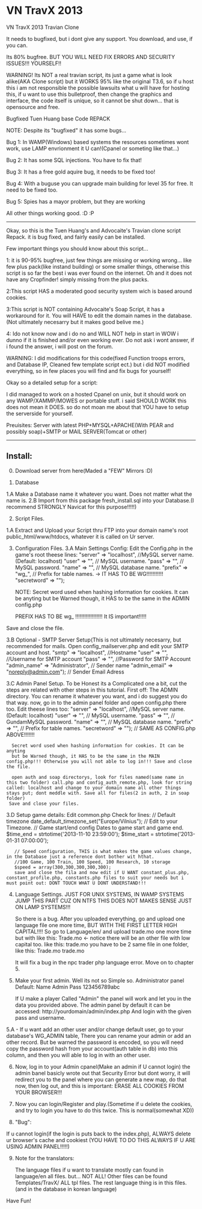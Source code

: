 VN TravX 2013
==========

VN TravX 2013 Travian Clone

It needs to bugfixed, but i dont give any support. You download, and use, if you can. 

Its 80% bugfree. BUT YOU WILL NEED FIX ERRORS AND SECURITY ISSUES!!! YOURSELF!!

WARNING! Its NOT a real travian script, its just a game what is look alike(AKA Clone script) but it WORKS 95% like the original T3.6, so if u host this i am not responsible the possible lawsuits what u will have for hosting this, if u want to use this bulletproof, then change the graphics and interface, the code itself is unique, so it cannot be shut down... that is opensource and free.



Bugfixed Tuen Huang base Code REPACK

NOTE: Despite its "bugfixed" it has some bugs... 

Bug 1: In WAMP(Windows) based systems the resources sometimes wont work, use LAMP envrionment it U can!(Cpanel or someting like that...)

Bug 2: It has some SQL injections. You have to fix that!

Bug 3: It has a free gold aquire bug, it needs to be fixed too!

Bug 4: With a buguse you can upgrade main building for level 35 for free. It need to be fixed too.

Bug 5: Spies has a mayor problem, but they are working

All other things working good. :D :P

----------------------------------

Okay, so this is the Tuen Huang's and Advocaite's Travian clone script Repack.
it is bug fixed, and fairly easily can be installed.

Few important things you should know about this script...

1: it is 90-95% bugfree, just few things are missing or working wrong... 
like few plus pack(like instand building) or some smaller things, otherwise 
this script is so far the best i was ever found on the internet. 
Oh and it does not have any Cropfinder! simply missing from the plus packs.

2:This script HAS a moderated good security system wich is based around cookies.

3:This script is NOT containing Advocaite's Soap Script, it has a workaround for it. 
You will HAVE to edit the domain names in the database. (Not ultimately necesarry but 
it makes good belive me.)

4: Ido not know now and i do no and WILL NOT help in start in WOW i dunno if it is 
finished and/or even working ever. Do not ask i wont answer, if i found the answer, i 
will post on the forum.

WARNING: I did modifications for this code(fixed Function troops errors, and 
Database IP, Cleaned few template script ect.) but i did NOT modified everything, 
so in few places you will find and fix bugs for yourself!


Okay so a detailed setup for a script:

I did managed to work on a hosted Cpanel on unix, but it should work on any 
WAMP/XAMMP/MOWES or portable stuff. i said SHOULD WORK this does not mean it DOES.
so do not moan me about that YOU have to setup the serverside for yourself.

Preuisites:
Server with latest PHP+MYSQL+APACHE(With PEAR and possibly soap)+SMTP or 
MAIL SERVER(Tomcat or other)

--------------------
Install:
--------------------

0. Download server from here(Maded a "FEW" Mirrors :D)

1. Database

  1.A Make a Database name it whatever you want. Does not matter what the name is.
  2.B Import from this package fresh_install.sql into your Database.(I recommend 
    STRONGLY Navicat for this purpose!!!!!)

2. Script Files.

  1.A Extract and Upload your Script thru FTP into your domain name's root public_html/www/htdocs, 
    whatever it is called on Ur server.

3. Configuration Files.
  3.A Main Settings Config: Edit the Config.php in the game's root theese lines:
                "server"        => "localhost", //MySQL server name. (Default: localhost)
  	"user"          => "", // MySQL username.
		"pass"          => "", // MySQL password.
		"name"          => "", // MySQL database name.
		"prefix"        => "wg_", // Prefix for table names. -> IT HAS TO BE WG!!!!!!!!!!!
		"secretword"    => "");


      NOTE: Secret word used when hashing information for cookies. It can be anyting but be Warned though, it HAS to be the same in the ADMIN config.php

   PREFIX HAS TO BE wg_ !!!!!!!!!!!!!!!!!! It IS important!!!!!

Save and close the file.

   3.B Optional - SMTP Server Setup(This is not ultimately necesarry, but recommended for mails.
       Open config_mailserver.php and edit your SMTP account and host.
		"smtp"        	=> "localhost",  //Hostname
		"user"          => "",  //Username for SMTP account
		"pass"          => "",  //Password for SMTP Account
		"admin_name"    => "Administrator", // Sender name
		"admin_email"   => "noreply@admin.com");  // Sender Email Adress

  

   3.C Admin Panel Setup.
       To be Honest its a Complicated one a bit, cut the steps are related with other steps in this tutorial.
       First off: The ADMIN directory. You can rename it whatever you want, and i do suggest you do that way.
       now, go in to the admin panel folder and open config.php there too.
       Edit theese lines too: 
		"server"        => "localhost", //MySQL server name. (Default: localhost)
		"user"          => "", // MySQL username.
		"pass"          => "", // GundamMySQL password.
		"name"          => "", // MySQL database name.
		"prefix"        => "", // Prefix for table names.
		"secretword"    => ""); // SAME AS CONFIG.php ABOVE!!!!!!!


      Secret word used when hashing information for cookies. It can be anyting        
      but be Warned though, it HAS to be the same in the MAIN config.php!!! Otherwise you will not able to log in!!! Save and close the file.

      open auth and soap directorys, look for files named(same name in this two folder) call.php and config_auth_remote.php, look for string called: localhost and change to your domain name all other things stays put; dont meddle with. Save all for files(2 in auth, 2 in soap folder)
     Save and close your files.


  3.D Setup game details: Edit common.php
      Check for lines:
      // Default timezone
      date_default_timezone_set("Europe/Vilnius"); // Edit to your Timezone.
      // Game start/end config Dates to game start and game end.
      $time_end   = strtotime('2013-11-10 23:59:00');
      $time_start = strtotime('2013-01-31 07:00:00');

       // Speed configuration, THIS is what makes the game values change, in the Database just a reference dont bother wit hthat.
       //100 Game, 100 Train, 100 Speed, 100 Research, 10 storage
       $speed = array(300,300,300,300,300);
       save and close the fila and now edit if U WANT constant_plus.php, constant_profile.php, constants.php files to suit your needs but i must point out: DONT TOUCH WHAT U DONT UNDERSTAND!!!


4. Language Settings. JUST FOR UNIX SYSTEMS, IN WAMP SYSTEMS JUMP THIS PART CUZ ON NTFS THIS DOES NOT MAKES SENSE JUST ON LAMP SYSTEMS!!!

      So there is a bug. After you uploaded everything, go and upload one language file one more time, BUT WITH THE       FIRST LETTER HIGH CAPITAL!!!! So go to Language/en/ and upload trade.mo one more time but with like this:
      Trade.mo <- notice there will be an other file with low capital too. like this: trade.mo
      you have to be 2 same file in one folder, like this:
      Trade.mo
      trade.mo

      It will fix a bug in the npc trader php language error. Move on to chapter 5.


5. Make your first admin. Well its not so Simple so.
   Administrator panel Default:
   Name Admin
   Pass 123456789abc

   If U make a player Called "Admin" the panel will work and let you in the data you provided above. The admin    panel by default it can be accessed: http://yourdomain/admin/index.php And login with the given pass and    username.

 5.A - If u want add an other user and/or change default user, go to your database's WG_ADMIN table, There you can rename your admin or add an other record. But be warned the password is encoded, so you will need copy the password hash from your account(auth table in db) into this column, and then you will able to log in with an other user.


6. Now, log in to your Admin cpanel(Make an admin if U cannot login) the admin banel basicly wrote out that Security Error but dont worry, it will redirect you to the panel where you can generate a new map, do that now, then log out, and this is important: ERASE ALL COOKIES FROM YOUR BROWSER!!!

7. Now you can login/Register and play.(Sometime if u delete the cookies, and try to login you have to do this twice. This is normal(somewhat XD))


8. "Bug":

If u cannot login(if the login is puts back to the index.php), ALWAYS delete ur browser's cache and cookiest (YOU HAVE TO DO THIS ALWAYS IF U ARE USING ADMIN PANEL!!!!!)

9. Note for the translators: 

   The language files if u want to translate mostly can found in language/en all files. but...
   NOT ALL! Other files can be found Templates/TravX/ ALL tpl files. The rest language thing is
   in this files.(and in the database in korean language)


Have Fun!
